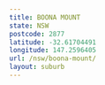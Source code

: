```yaml
---
title: BOONA MOUNT
state: NSW
postcode: 2877
latitude: -32.61704491
longitude: 147.2596405
url: /nsw/boona-mount/
layout: suburb
---
```

